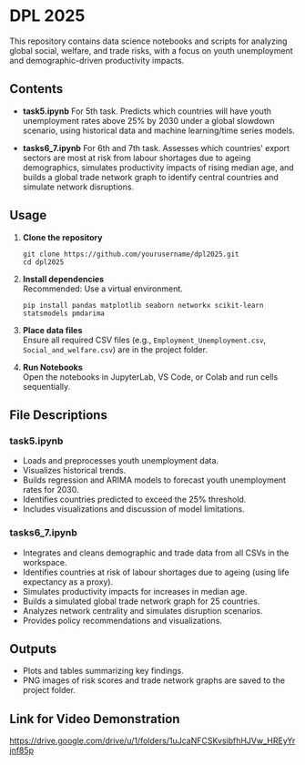 # DPL 2025

This repository contains data science notebooks and scripts for analyzing global social, welfare, and trade risks, with a focus on youth unemployment and demographic-driven productivity impacts.

## Contents

- **task5.ipynb**
  For 5th task.
  Predicts which countries will have youth unemployment rates above 25% by 2030 under a global slowdown scenario, using historical data and machine learning/time series models.

- **tasks6_7.ipynb**
  For 6th and 7th task. 
  Assesses which countries' export sectors are most at risk from labour shortages due to ageing demographics, simulates productivity impacts of rising median age, and builds a global trade network graph to identify central countries and simulate network disruptions.

## Usage

1. **Clone the repository**  
   ```
   git clone https://github.com/yourusername/dpl2025.git
   cd dpl2025
   ```

2. **Install dependencies**  
   Recommended: Use a virtual environment.  
   ```
   pip install pandas matplotlib seaborn networkx scikit-learn statsmodels pmdarima
   ```

3. **Place data files**  
   Ensure all required CSV files (e.g., `Employment_Unemployment.csv`, `Social_and_welfare.csv`) are in the project folder.

4. **Run Notebooks**  
   Open the notebooks in JupyterLab, VS Code, or Colab and run cells sequentially.

## File Descriptions

### task5.ipynb

- Loads and preprocesses youth unemployment data.
- Visualizes historical trends.
- Builds regression and ARIMA models to forecast youth unemployment rates for 2030.
- Identifies countries predicted to exceed the 25% threshold.
- Includes visualizations and discussion of model limitations.

### tasks6_7.ipynb

- Integrates and cleans demographic and trade data from all CSVs in the workspace.
- Identifies countries at risk of labour shortages due to ageing (using life expectancy as a proxy).
- Simulates productivity impacts for increases in median age.
- Builds a simulated global trade network graph for 25 countries.
- Analyzes network centrality and simulates disruption scenarios.
- Provides policy recommendations and visualizations.

## Outputs

- Plots and tables summarizing key findings.
- PNG images of risk scores and trade network graphs are saved to the project folder.

## Link for Video Demonstration
https://drive.google.com/drive/u/1/folders/1uJcaNFCSKvsibfhHJVw_HREyYrjnf85p
